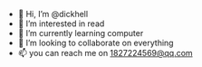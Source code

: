 - 👋 Hi, I’m @dickhell
- 👀 I’m interested in read
- 🌱 I’m currently learning computer
- 💞️ I’m looking to collaborate on everything
- 📫 you can reach me on 1827224569@qq.com
<!---
dickhell/dickhell is a ✨ special ✨ repository because its `README.md` (this file) appears on your GitHub profile.
You can click the Preview link to take a look at your changes.
--->
